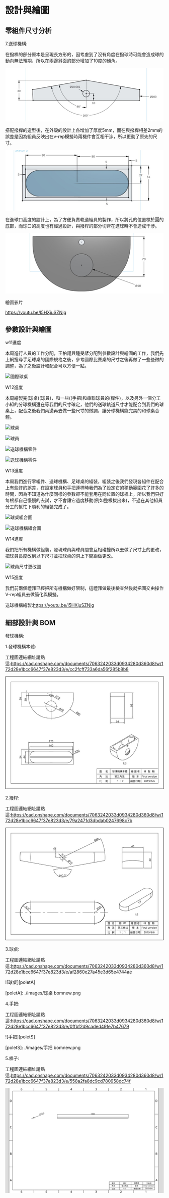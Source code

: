 設計與繪圖
===


零組件尺寸分析
---

7.送球機構:

在撥桿的部分原本是呈現長方形的，因考慮到了沒有角度在撥球時可能會造成球的動向無法預期，所以在兩邊斜面的部分增加了10度的傾角。


![撥桿修改圖][polemod]

[polemod]: ./images/撥桿修改圖.jpg

搭配撥桿的造型後，在外殼的設計上各增加了厚度5mm，而在與撥桿相差2mm的誤差是因為組員反映出在v-rep模擬時兩機件會互相干涉，所以更動了原先的尺寸。

![送球機構本體修改圖][bsmmod]

[bsmmod]: ./images/送球機透本體修改圖.jpg

在進球口高度的設計上，為了方便負責軌道組員的製作，所以將孔的位置標於圓的底部，而球口的高度也有經過設計，與撥桿的部分切齊在進球時不會造成干涉。

![入球口修改圖][bmmod]

[bmmod]: ./images/入球口修改圖.jpg


繪圖影片

https://youtu.be/l5HXjuSZNig

參數設計與繪圖
---
w11進度

本周進行人員的工作分配，王柏翔與鍾旻諺分配到參數設計與繪圖的工作，我們先上網搜尋手足球桌的國際規格之後，參考國際比賽桌的尺寸之後再做了一些些微的調整，為了之後設計和配合可以方便一點。

![國際球桌][nike]

[nike]: ./images/w11-1.png

W12進度

本周繪製完(球桌)(球員)，和一些((手把)和串聯球員的(桿件)，以及另外一個分工小組的分球機構還在等我們的尺寸確定，他們的送球軌道尺寸才能配合到我們的球桌上，配合之後我們兩邊再去做一些尺寸的微調，讓分球機構能完美的和球桌合體。

![球桌][nikeD]

[nikeD]: ./images/w12-1.png

![球員][nikeS]

[nikeS]: ./images/w12-2.png

![送球機構零件][nikeA]

[nikeA]: ./images/w12-3.png

![送球機構零件][nikeF]

[nikeF]: ./images/w12-4.png

W13進度

本周我們進行零組件、送球機構、足球桌的組裝，組裝之後我們發現各組件在配合上有些許的誤差，在設定球員和手把連桿時我們為了設定它的移動範圍花了許多的時間，因為不知道為什麼同樣的參數卻不能套用在同位置的球桿上，所以我們只好每根都自己慢慢的去試，才不會讓它過度移動(例如整根拔出來)，不過在其他組員分工的幫忙下順利的組裝完成了。

![球桌組合圖][nikeG]

[nikeG]: ./images/w13-1.png

![送球機構組合圖][nikeH]

[nikeH]: ./images/w-13-2.png

W14進度

我們把所有機構做組裝，發現球員與球員間會互相碰撞所以去做了尺寸上的更改，把球員長度改到以下尺寸並把球桌的洞上下間距做更改。

![球員尺寸更改圖][nikeJ]

[nikeJ]: ./images/w14-1.png

W15進度

我們前兩個禮拜已經把所有機構做好限制，這禮拜做最後檢查然後就把圖交由操作V-rep組員去做簡化與模擬。

送球機構繪製:https://youtu.be/l5HXjuSZNig


細部設計與 BOM
---

發球機構: 

1.發球機構本體:

工程圖連結網址請點這:https://cad.onshape.com/documents/7063242033d0934280d360d8/w/172d28e1bcc6647f37e823d3/e/cc2fcff733a6da56f285b8b8

![發球機構本體][bsmt]

[bsmt]: ./images/發球機構本體.jpg

2.撥桿:

工程圖連結網址請點這:https://cad.onshape.com/documents/7063242033d0934280d360d8/w/172d28e1bcc6647f37e823d3/e/79a2471d3dbdab0247698c7b

![撥桿][polet]

[polet]: ./images/撥桿.jpg

3.球桌:

工程圖連結網址請點這:https://cad.onshape.com/documents/7063242033d0934280d360d8/w/172d28e1bcc6647f37e823d3/e/af2860e27a45e3d65e4744ae

![球桌][poletA]

[poletA]: ./images/球桌 bomnew.png

4.手把:

工程圖連結網址請點這:https://cad.onshape.com/documents/7063242033d0934280d360d8/w/172d28e1bcc6647f37e823d3/e/0ffbf2d9caded49fe7b47679

![手把][poletS]

[poletS]: ./images/手把 bomnew.png

5.桿子:

工程圖連結網址請點這:https://cad.onshape.com/documents/7063242033d0934280d360d8/w/172d28e1bcc6647f37e823d3/e/558a2fa8dc9cd780958dc74f

![桿子][poletD]

[poletD]: ./images/桿子.png


